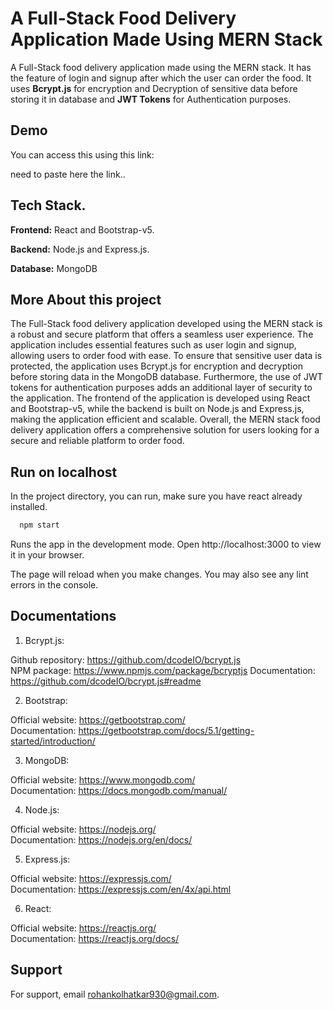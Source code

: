 
# A Full-Stack Food Delivery Application Made Using MERN Stack

A Full-Stack food delivery application made using the MERN stack. It has the feature of login and signup after which the user can order the food. It uses **Bcrypt.js** for encryption and Decryption of sensitive data before storing it in database and **JWT Tokens** for Authentication purposes.










## Demo
You can access this using this link:

need to paste here the link..


## Tech Stack.


**Frontend:** React and Bootstrap-v5.

**Backend:**  Node.js and Express.js.

**Database:** MongoDB




## More About this project


The Full-Stack food delivery application developed using the MERN stack is a robust and secure platform that offers a seamless user experience. The application includes essential features such as user login and signup, allowing users to order food with ease. To ensure that sensitive user data is protected, the application uses Bcrypt.js for encryption and decryption before storing data in the MongoDB database. Furthermore, the use of JWT tokens for authentication purposes adds an additional layer of security to the application. The frontend of the application is developed using React and Bootstrap-v5, while the backend is built on Node.js and Express.js, making the application efficient and scalable. Overall, the MERN stack food delivery application offers a comprehensive solution for users looking for a secure and reliable platform to order food.



## Run on localhost

In the project directory, you can run, make sure you have react already installed.


```bash
  npm start
```
    
Runs the app in the development mode.
Open http://localhost:3000 to view it in your browser.

The page will reload when you make changes.
You may also see any lint errors in the console.
## Documentations

1. Bcrypt.js:

Github repository: https://github.com/dcodeIO/bcrypt.js  
NPM package: https://www.npmjs.com/package/bcryptjs
Documentation: https://github.com/dcodeIO/bcrypt.js#readme

2. Bootstrap:

Official website: https://getbootstrap.com/  
Documentation: https://getbootstrap.com/docs/5.1/getting-started/introduction/

3. MongoDB:

Official website: https://www.mongodb.com/  
Documentation: https://docs.mongodb.com/manual/

4. Node.js:

Official website: https://nodejs.org/  
Documentation: https://nodejs.org/en/docs/

5. Express.js:

Official website: https://expressjs.com/  
Documentation: https://expressjs.com/en/4x/api.html

6. React:

Official website: https://reactjs.org/  
Documentation: https://reactjs.org/docs/
## Support

For support, email rohankolhatkar930@gmail.com.
